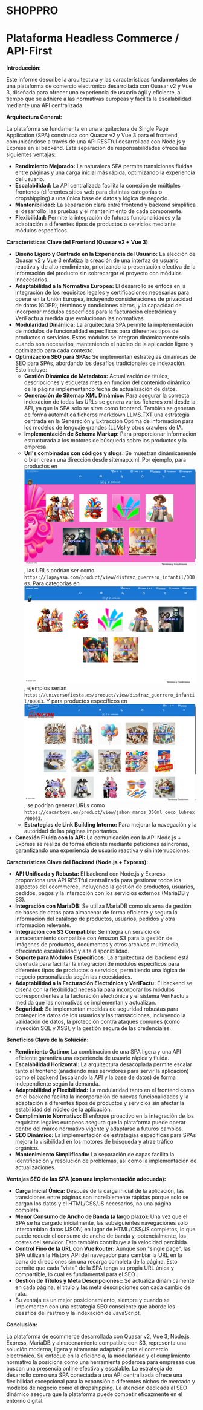 # SHOPPRO
# Plataforma Headless Commerce / API-First

**Introducción:**

Este informe describe la arquitectura y las características fundamentales de una plataforma de comercio electrónico desarrollada con Quasar v2 y Vue 3, diseñada para ofrecer una experiencia de usuario ágil y eficiente, al tiempo que se adhiere a las normativas europeas y facilita la escalabilidad mediante una API centralizada.

**Arquitectura General:**

La plataforma se fundamenta en una arquitectura de Single Page Application (SPA) construida con Quasar v2 y Vue 3 para el frontend, comunicándose a través de una API RESTful desarrollada con Node.js y Express en el backend. Esta separación de responsabilidades ofrece las siguientes ventajas:

* **Rendimiento Mejorado:** La naturaleza SPA permite transiciones fluidas entre páginas y una carga inicial más rápida, optimizando la experiencia del usuario.
* **Escalabilidad:** La API centralizada facilita la conexión de múltiples frontends (diferentes sitios web para distintas categorías o dropshipping) a una única base de datos y lógica de negocio.
* **Mantenibilidad:** La separación clara entre frontend y backend simplifica el desarrollo, las pruebas y el mantenimiento de cada componente.
* **Flexibilidad:** Permite la integración de futuras funcionalidades y la adaptación a diferentes tipos de productos o servicios mediante módulos específicos.

**Características Clave del Frontend (Quasar v2 + Vue 3):**

* **Diseño Ligero y Centrado en la Experiencia del Usuario:** La elección de Quasar v2 y Vue 3 enfatiza la creación de una interfaz de usuario reactiva y de alto rendimiento, priorizando la presentación efectiva de la información del producto sin sobrecargar el proyecto con módulos innecesarios.
* **Adaptabilidad a la Normativa Europea:** El desarrollo se enfoca en la integración de los requisitos legales y certificaciones necesarias para operar en la Unión Europea, incluyendo consideraciones de privacidad de datos (GDPR), términos y condiciones claros, y la capacidad de incorporar módulos específicos para la facturación electrónica y VeriFactu a medida que evolucionan las normativas.
* **Modularidad Dinámica:** La arquitectura SPA permite la implementación de módulos de funcionalidad específicos para diferentes tipos de productos o servicios. Estos módulos se integran dinámicamente solo cuando son necesarios, manteniendo el núcleo de la aplicación ligero y optimizado para cada contexto.
* **Optimización SEO para SPAs:** Se implementan estrategias dinámicas de SEO para SPAs, abordando los desafíos tradicionales de indexación. Esto incluye:
    * **Gestión Dinámica de Metadatos:** Actualización de títulos, descripciones y etiquetas meta en función del contenido dinámico de la página implementando fecha de actualización de datos.
    * **Generación de Sitemap XML Dinámico:** Para asegurar la correcta indexación de todas las URLs se genera varios ficheros xml desde la API, ya que la SPA solo se sirve como frontend. También se generan de forma automática ficheros markdown LLMS.TXT una estrategia centrada en la Generación y Extracción Óptima de información para los modelos de lenguaje grandes (LLMs) y otros crawlers de IA.
    * **Implementación de Schema Markup:** Para proporcionar información estructurada a los motores de búsqueda sobre los productos y la empresa.
    * **Url's combinadas con códigos y slugs:** Se muestran dinámicamente o bien crean una dirección desde sitemap.xml. Por ejemplo, para productos en [![La Payasa](images/lapayasa_screenshot.png)](https://lapayasa.com), las URLs podrían ser como `https://lapayasa.com/product/view/disfraz_guerrero_infantil/00003`. Para categorías en [![Universo Fiesta](images/universofiesta_screenshot.png)](https://universofiesta.es), ejemplos serían `https://universofiesta.es/product/view/disfraz_guerrero_infantil/00003`. Y para productos específicos en [![Dacartoys](images/dacartoys_screenshot.png)](https://dacartoys.es), se podrían generar URLs como `https://dacartoys.es/product/view/jabon_manos_350ml_coco_lubrex/00003`.
    * **Estrategias de Link Building Interno:** Para mejorar la navegación y la autoridad de las páginas importantes.
* **Conexión Fluida con la API:** La comunicación con la API Node.js + Express se realiza de forma eficiente mediante peticiones asíncronas, garantizando una experiencia de usuario reactiva y sin interrupciones.

**Características Clave del Backend (Node.js + Express):**

* **API Unificada y Robusta:** El backend con Node.js y Express proporciona una API RESTful centralizada para gestionar todos los aspectos del ecommerce, incluyendo la gestión de productos, usuarios, pedidos, pagos y la interacción con los servicios externos (MariaDB y S3).
* **Integración con MariaDB:** Se utiliza MariaDB como sistema de gestión de bases de datos para almacenar de forma eficiente y segura la información del catálogo de productos, usuarios, pedidos y otra información relevante.
* **Integración con S3 Compatible:** Se integra un servicio de almacenamiento compatible con Amazon S3 para la gestión de imágenes de productos, documentos y otros archivos multimedia, ofreciendo escalabilidad y alta disponibilidad.
* **Soporte para Módulos Específicos:** La arquitectura del backend está diseñada para facilitar la integración de módulos específicos para diferentes tipos de productos o servicios, permitiendo una lógica de negocio personalizada según las necesidades.
* **Adaptabilidad a la Facturación Electrónica y VeriFactu:** El backend se diseña con la flexibilidad necesaria para incorporar los módulos correspondientes a la facturación electrónica y el sistema VeriFactu a medida que las normativas se implementan y actualizan.
* **Seguridad:** Se implementan medidas de seguridad robustas para proteger los datos de los usuarios y las transacciones, incluyendo la validación de datos, la protección contra ataques comunes (como inyección SQL y XSS), y la gestión segura de las credenciales.

**Beneficios Clave de la Solución:**

* **Rendimiento Óptimo:** La combinación de una SPA ligera y una API eficiente garantiza una experiencia de usuario rápida y fluida.
* **Escalabilidad Horizontal:** La arquitectura desacoplada permite escalar tanto el frontend (añadiendo más servidores para servir la aplicación) como el backend (escalando la API y la base de datos) de forma independiente según la demanda.
* **Adaptabilidad y Flexibilidad:** La modularidad tanto en el frontend como en el backend facilita la incorporación de nuevas funcionalidades y la adaptación a diferentes tipos de productos y servicios sin afectar la estabilidad del núcleo de la aplicación.
* **Cumplimiento Normativo:** El enfoque proactivo en la integración de los requisitos legales europeos asegura que la plataforma puede operar dentro del marco normativo vigente y adaptarse a futuros cambios.
* **SEO Dinámico:** La implementación de estrategias específicas para SPAs mejora la visibilidad en los motores de búsqueda y atrae tráfico orgánico.
* **Mantenimiento Simplificado:** La separación de capas facilita la identificación y resolución de problemas, así como la implementación de actualizaciones.

**Ventajas SEO de las SPA (con una implementación adecuada):**

* **Carga Inicial Única:** Después de la carga inicial de la aplicación, las transiciones entre páginas son increíblemente rápidas porque solo se cargan los datos y el HTML/CSS/JS necesarios, no una página completa.
* **Menor Consumo de Ancho de Banda (a largo plazo):** Una vez que el SPA se ha cargado inicialmente, las subsiguientes navegaciones solo intercambian datos (JSON) en lugar de HTML/CSS/JS completos, lo que puede reducir el consumo de ancho de banda y, potencialmente, los costes del servidor. Esto también contribuye a la velocidad percibida.
* **Control Fino de la URL con Vue Router:** Aunque son "single page", las SPA utilizan la History API del navegador para cambiar la URL en la barra de direcciones sin una recarga completa de la página. Esto permite que cada "vista" de la SPA tenga su propia URL única y compartible, lo cual es fundamental para el SEO .
* **Gestión de Títulos y Meta Descripciones::** Se actualiza dinámicamente en cada página, el título y las meta descripciones con cada cambio de ruta.
* Su ventaja es un mejor posicionamiento, siempre y cuando se implementen con una estrategia SEO consciente que aborde los desafíos del rastreo y la indexación de JavaScript.

**Conclusión:**

La plataforma de ecommerce desarrollada con Quasar v2, Vue 3, Node.js, Express, MariaDB y almacenamiento compatible con S3, representa una solución moderna, ligera y altamente adaptable para el comercio electrónico. Su enfoque en la eficiencia, la modularidad y el cumplimiento normativo la posiciona como una herramienta poderosa para empresas que buscan una presencia online efectiva y escalable. La estrategia de desarrollo como una SPA conectada a una API centralizada ofrece una flexibilidad excepcional para la expansión a diferentes nichos de mercado y modelos de negocio como el dropshipping. La atención dedicada al SEO dinámico asegura que la plataforma puede competir eficazmente en el entorno digital.

